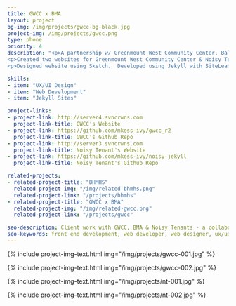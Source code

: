 ```yaml
---
title: GWCC x BMA
layout: project
bg-img: /img/projects/gwcc-bg-black.jpg
project-img: /img/projects/gwcc.png
type: phone
priority: 4
description: "<p>A partnership w/ Greenmount West Community Center, Baltimore Museum of Art & Mark Bradford provided resources for youth artists to explore STEAM programming and platforms for sharing their work.</p>
<p>Created two websites for Greenmount West Community Center & Noisy Tenants to share the work they are facilitating in the center.</p>
<p>Designed website using Sketch.  Developed using Jekyll with SiteLeaf CMS</p>"

skills:
- item: "UX/UI Design"
- item: "Web Development"
- item: "Jekyll Sites"

project-links:
- project-link: http://server4.svncrwns.com
  project-link-title: GWCC's Website
- project-link: https://github.com/mkess-ivy/gwcc_r2
  project-link-title: GWCC's Github Repo
- project-link: http://server3.svncrwns.com
  project-link-title: Noisy Tenant's Website
- project-link: https://github.com/mkess-ivy/noisy-jekyll
  project-link-title: Noisy Tenant's Github Repo

related-projects:
- related-project-title: "BHMHS"
  related-project-img: "/img/related-bhmhs.png"
  related-project-link: "/projects/bhmhs"
- related-project-title: "GWCC x BMA"
  related-project-img: "/img/related-gwcc.png"
  related-project-link: "/projects/gwcc"

seo-description: Client work with GWCC, BMA & Noisy Tenants - a collaborative project to develop programming, digital platforms and physical platforms for youth in Greenmount West community in Baltimore, Maryland. GWCC and Noisy Tenant Websites designed and developed by Montier Kess.
seo-keywords: front end development, web developer, web designer, ux/ui designer, baltimore, atlanta, wordpress developer, static website developer, javascript, black woman, tech, black woman in tech, montier kess, STEM, entrepreneurship, svncrwns, atlanta, strategy, fashion, streetwear, retail brands, scale brands, business strategy
---
```


{% include project-img-text.html img="/img/projects/gwcc-001.jpg" %}

{% include project-img-text.html img="/img/projects/gwcc-002.jpg" %}

{% include project-img-text.html img="/img/projects/nt-001.jpg"  %}

{% include project-img-text.html img="/img/projects/nt-002.jpg" %}